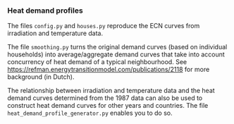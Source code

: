 ### Heat demand profiles

The files `config.py` and `houses.py` reproduce the ECN curves from irradiation and temperature data.

The file `smoothing.py` turns the original demand curves (based on individual households) into average/aggregate demand curves that take into account concurrency of heat demand of a typical neighbourhood. See https://refman.energytransitionmodel.com/publications/2118 for more background (in Dutch).

The relationship between irradiation and temperature data and the heat demand curves determined from the 1987 data can also be used to construct heat demand curves for other years and countries. The file `heat_demand_profile_generator.py` enables you to do so.
